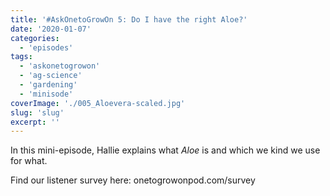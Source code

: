 ```yaml
---
title: '#AskOnetoGrowOn 5: Do I have the right Aloe?'
date: '2020-01-07'
categories:
  - 'episodes'
tags:
  - 'askonetogrowon'
  - 'ag-science'
  - 'gardening'
  - 'minisode'
coverImage: './005_Aloevera-scaled.jpg'
slug: 'slug'
excerpt: ''
---
```


In this mini-episode, Hallie explains what _Aloe_ is and which we kind we use for what.

Find our listener survey here: onetogrowonpod.com/survey
